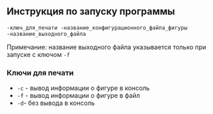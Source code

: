 ## Инструкция по запуску программы
```
-ключ_для_печати -название_конфигурационного_файла_фигуры -название_выходного_файла
```
Примечание: название выходного файла указывается только при запуске с ключом `-f`
### Ключи для печати
- `-c` - вывод информации о фигуре в консоль
- `-f` - вывод информации о фигуре в файл
- `-d`- без вывода в консоль